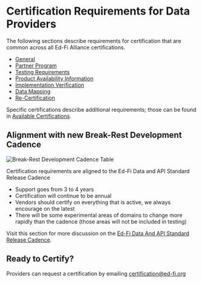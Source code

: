 # Certification Requirements for Data Providers

The following sections describe requirements for certification that are common
across all Ed-Fi Alliance certifications.

* [General](./general.md)
* [Partner Program](./partner-program.md)
* [Testing Requirements](./testing-requirements.md)
* [Product Availability Information](./product-availability-information.md)
* [Implementation Verification](./implementation-verification.md)
* [Data Mapping](./data-mapping.md)
* [Re-Certification](./recertification.md)

Specific certifications describe additional requirements; those can be found
in [Available Certifications](../available-certifications/readme.md).

## Alignment with new Break-Rest Development Cadence

![Break-Rest Development Cadence Table](https://edfidocs.blob.core.windows.net/$web/img/reference/release-cadence.png "Break Rest Development Cadence")

Certification requirements are aligned to the Ed-Fi Data and API Standard Release Cadence

* Support goes from 3 to 4 years
* Certification will continue to be annual 
* Vendors should certify on everything that is active, we always encourage on the latest 
* There will be some experimental areas of domains to change more rapidly than the cadence (those areas will not be included in testing)

Visit this section for more discussion on the [Ed-Fi Data And API Standard Release Cadence](/reference/roadmap/cadence). 

## Ready to Certify?

Providers can request a certification by
emailing [certification@ed-fi.org](mailto:certification@ed-fi.org)
